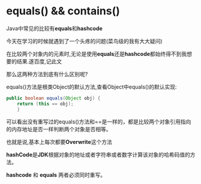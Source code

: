 # **equals() && contains()**

Java中常见的比较有**equals**和**hashcode**

今天在学习的时候就遇到了一个头疼的问题(菜鸟级的我有大大疑问)

在比较两个对象内的元素时,无论是使用**equals**还是**hashcode**都始终得不到我想要的结果.遂百度,记此文

那么这两种方法到底有什么区别呢?

equals()方法是根类Object的默认方法,查看Object中equals()的默认实现:
~~~java
public boolean equals(Object obj) {
    return (this == obj);
    }
~~~

可以看出没有重写过的equals()方法和==是一样的，都是比较两个对象引用指向的内存地址是否一样判断两个对象是否相等。

也就是说,基本上每次都要**Overwrite**这个方法

 **hashCode**是**JDK**根据对象的地址或者字符串或者数字计算该对象的哈希码值的方法。 

**hashcode** 和 **equals** 两者必须同时重写。 


